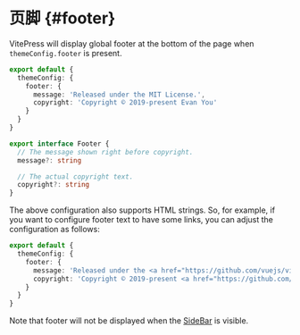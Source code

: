 # 页脚 {#footer}

VitePress will display global footer at the bottom of the page when `themeConfig.footer` is present.

```ts
export default {
  themeConfig: {
    footer: {
      message: 'Released under the MIT License.',
      copyright: 'Copyright © 2019-present Evan You'
    }
  }
}
```

```ts
export interface Footer {
  // The message shown right before copyright.
  message?: string

  // The actual copyright text.
  copyright?: string
}
```

The above configuration also supports HTML strings. So, for example, if you want to configure footer text to have some links, you can adjust the configuration as follows:

```ts
export default {
  themeConfig: {
    footer: {
      message: 'Released under the <a href="https://github.com/vuejs/vitepress/blob/main/LICENSE">MIT License</a>.',
      copyright: 'Copyright © 2019-present <a href="https://github.com/yyx990803">Evan You</a>'
    }
  }
}
```

Note that footer will not be displayed when the [SideBar](./default-theme-sidebar) is visible.
